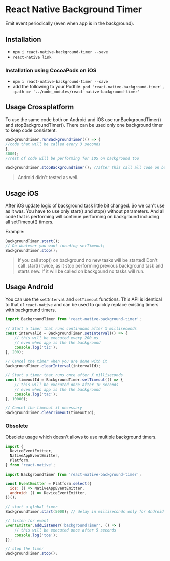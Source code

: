# React Native Background Timer
Emit event periodically (even when app is in the background).

## Installation
- `npm i react-native-background-timer --save`
- `react-native link`

### Installation using CocoaPods on iOS
- `npm i react-native-background-timer --save`
- add the following to your Podfile: `pod 'react-native-background-timer', :path => '../node_modules/react-native-background-timer'`

## Usage Crossplatform
To use the same code both on Android and iOS use runBackgroundTimer() and stopBackgroundTimer(). There can be used only one background timer to keep code consistent.

```javascript
BackgroundTimer.runBackgroundTimer(() => { 
//code that will be called every 3 seconds 
}, 
3000);
//rest of code will be performing for iOS on background too

BackgroundTimer.stopBackgroundTimer(); //after this call all code on background stop run.
```
> Android didn't tested as well.

## Usage iOS
After iOS update logic of background task little bit changed. So we can't use as it was. 
You have to use only start() and stop() without parameters. And all code that is performing will continue performing on background including all setTimeout() timers.

Example:
```javascript
BackgroundTimer.start();
// Do whatever you want incuding setTimeout;
BackgroundTimer.stop();
```

> If you call stop() on background no new tasks will be started!
> Don't call .start() twice, as it stop performing previous background task and starts new. 
> If it will be called on backgound no tasks will run.

## Usage Android
You can use the `setInterval` and `setTimeout` functions.
This API is identical to that of `react-native` and can be used to quickly replace existing timers
with background timers.

```javascript
import BackgroundTimer from 'react-native-background-timer';
```

```javascript
// Start a timer that runs continuous after X milliseconds
const intervalId = BackgroundTimer.setInterval(() => {
	// this will be executed every 200 ms
	// even when app is the the background
	console.log('tic');
}, 200);

// Cancel the timer when you are done with it
BackgroundTimer.clearInterval(intervalId);
```

```javascript
// Start a timer that runs once after X milliseconds
const timeoutId = BackgroundTimer.setTimeout(() => {
	// this will be executed once after 10 seconds
	// even when app is the the background
  	console.log('tac');
}, 10000);

// Cancel the timeout if necessary
BackgroundTimer.clearTimeout(timeoutId);
```

### Obsolete
Obsolete usage which doesn't allows to use multiple background timers.

```js
import {
  DeviceEventEmitter,
  NativeAppEventEmitter,
  Platform,
} from 'react-native';

import BackgroundTimer from 'react-native-background-timer';
```

```js
const EventEmitter = Platform.select({
  ios: () => NativeAppEventEmitter,
  android: () => DeviceEventEmitter,
})();
```

```js
// start a global timer
BackgroundTimer.start(5000); // delay in milliseconds only for Android
```
```js
// listen for event
EventEmitter.addListener('backgroundTimer', () => {
	// this will be executed once after 5 seconds
	console.log('toe');
});
```
```js
// stop the timer
BackgroundTimer.stop();
```